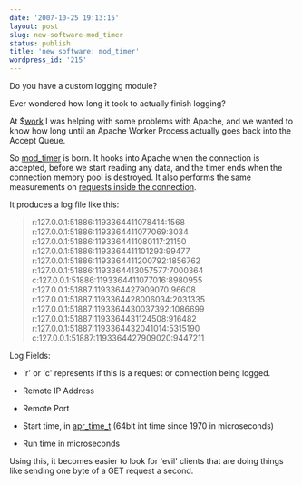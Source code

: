 ```yaml
---
date: '2007-10-25 19:13:15'
layout: post
slug: new-software-mod_timer
status: publish
title: 'new software: mod_timer'
wordpress_id: '215'
---
```


Do you have a custom logging module?

Ever wondered how long it took to actually finish logging?

At $[work](http://www.ask.com) I was helping with some problems with Apache, and we wanted to know how long until an Apache Worker Process actually goes back into the Accept Queue.

So [mod_timer](http://people.apache.org/~pquerna/modules/mod_timer.c) is born. It hooks into Apache when the connection is accepted, before we start reading any data, and the timer ends when the connection memory pool is destroyed.  It also performs the same measurements on [requests inside the connection](http://www.w3.org/Protocols/rfc2616/rfc2616-sec8.html).

It produces a log file like this:


> r:127.0.0.1:51886:1193364411078414:1568
r:127.0.0.1:51886:1193364411077069:3034
r:127.0.0.1:51886:1193364411080117:21150
r:127.0.0.1:51886:1193364411101293:99477
r:127.0.0.1:51886:1193364411200792:1856762
r:127.0.0.1:51886:1193364413057577:7000364
c:127.0.0.1:51886:1193364411077016:8980955
r:127.0.0.1:51887:1193364427909070:96608
r:127.0.0.1:51887:1193364428006034:2031335
r:127.0.0.1:51887:1193364430037392:1086699
r:127.0.0.1:51887:1193364431124508:916482
r:127.0.0.1:51887:1193364432041014:5315190
c:127.0.0.1:51887:1193364427909020:9447211


Log Fields:



	
  * 'r' or 'c' represents if this is a request or connection being logged.

	
  * Remote IP Address

	
  * Remote Port

	
  * Start time, in [apr_time_t](http://apr.apache.org/docs/apr/trunk/group__apr__time.html) (64bit int time since 1970 in microseconds)

	
  * Run time in microseconds


Using this, it becomes easier to look for 'evil' clients that are doing things like sending one byte of a GET request a second.
